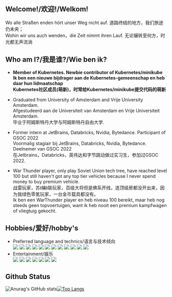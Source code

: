 ## Welcome!/欢迎!/Welkom!
Wo alle Straßen enden hört unser Weg nicht auf.        道路终结的地方，我们旅途仍未央；<br>
Wohin wir uns auch wenden，die Zeit nimmt ihren Lauf.  无论辗转至何方，时光都无声流淌<br>

## Who am I?/我是谁?/Wie ben ik?

- **Member of Kubernetes. Newbie contributor of Kubernetes/minikube  <br/>
  Ik ben een nieuwe bijdrager aan de Kubernetes-gemeenschap en heb daar hun lidmaatschap  <br/> 
  Kubernetes社区成员(萌新)，时常给Kubernetes/minikube提交代码的萌新**

- Graduated from University of Amsterdam and Vrije University Amsterdam. <br>
  Afgestudeerd aan de Universiteit van Amsterdam en Vrije Universiteit Amsterdam.<br>
  毕业于阿姆斯特丹大学与阿姆斯特丹自由大学.

- Former intern at JetBrains, Databricks, Nvidia, Bytedance. Participant of GSOC 2022<br>
  Voormalig stagiair bij JetBrains, Databricks, Nvidia, Bytedance. Deelnemer van GSOC 2022<br>
  在Jetbrains，Databricks，英伟达和字节跳动做过实习生，参加过GSOC 2022.

- War Thunder player, only play Soviet Union tech tree, have reached level 100 but still haven't got any top tier vehicles because I never spend money to buy premium vehicle.<br>
战雷玩家，苏<del>(输)</del>联玩家，百级大将但是佛系开线，连顶级房都没开出来，因为我绿色零氪玩家，一台金币载具都没有。<br>
Ik ben een WarThunder player en heb niveau 100 bereikt, maar heb nog steeds geen topvoertuigen, want ik heb nooit een premium kampfwagen of vliegtuig gekocht.
  
## Hobbies/爱好/hobby's


- Preferred language and technics/语言与技术倾向<br>
![](https://img.shields.io/badge/-Bazel-green)
![](https://img.shields.io/badge/-IDE%20Plugin-green)
![](https://img.shields.io/badge/-Golang-blue)
![](https://img.shields.io/badge/-scala-red)
![](https://img.shields.io/badge/-Java-blue)
![](https://img.shields.io/badge/-Kotlin-blue) 
![](https://img.shields.io/badge/-C++-brightgreen)
![](https://img.shields.io/badge/-python-blue)
![](https://img.shields.io/badge/-kotlin-blue) 
![](https://img.shields.io/badge/-Kubernetes-blue)
![](https://img.shields.io/badge/-CloudNative-blue)
![](https://img.shields.io/badge/-WEB-blue)
- Entertainment/娱乐<br>
![](https://img.shields.io/badge/-War%20Thunder-lightgray)
![](https://img.shields.io/badge/-Europa%20Universalis%20IV-yellowgreen)
![](https://img.shields.io/badge/-Heart%20of%20Iron%20IV-red)
![](https://img.shields.io/badge/-Stellaris-lightgreen)
![](https://img.shields.io/badge/-StarWar-blue)
![](https://img.shields.io/badge/-CSGO-yellow)
![](https://img.shields.io/badge/-World%20of%20Tanks-lightgray)


## Github Status

![Anurag's GitHub stats](https://github-readme-stats.vercel.app/api?username=ComradeProgrammer&show_icons=true&theme=highcontrast&hide_rank=true)[![Top Langs](https://github-readme-stats.vercel.app/api/top-langs/?username=ComradeProgrammer&theme=dark&layout=compact&langs_count=10)](https://github.com/anuraghazra/github-readme-stats)

